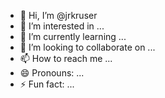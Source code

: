 - 👋 Hi, I’m @jrkruser
- 👀 I’m interested in ...
- 🌱 I’m currently learning ...
- 💞️ I’m looking to collaborate on ...
- 📫 How to reach me ...
- 😄 Pronouns: ...
- ⚡ Fun fact: ...

<!---
jrkruser/jrkruser is a ✨ special ✨ repository because its `README.md` (this file) appears on your GitHub profile.
You can click the Preview link to take a look at your changes.
--->
